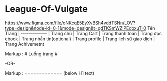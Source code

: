 # League-Of-Vulgate

https://www.figma.com/file/oNKcqE5EyXvBSh4vddTSNn/LOV?type=design&node-id=0-1&mode=design&t=qdTKSmWZlPEdoxuT-0
Tên Trang     |
------------- |
Trang chủ     | 
Trang Cart    | 
Trang thanh toán   | 
Trang đọc ebook    |
Trang nhắn tin(optional) |
Trang profile |
Trang lịch sử giao dịch |
Trang Achivemetnt


Markup :  # Luồng trang #

-OR-

Markup :  ============= (below H1 text)
